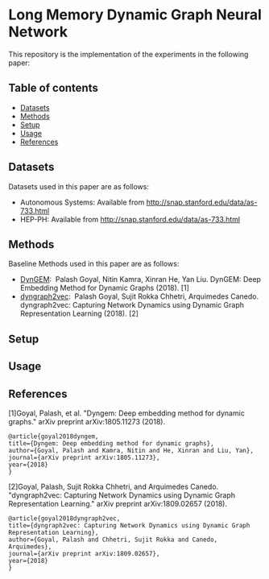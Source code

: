 # Long Memory Dynamic Graph Neural Network

This repository is the implementation of the experiments in the following paper:

## Table of contents

- [Datasets](#datasets)
- [Methods](#methods)
- [Setup](#setup)
- [Usage](#usage)
- [References](#references)

## Datasets
Datasets used in this paper are as follows:
- Autonomous Systems: Available from http://snap.stanford.edu/data/as-733.html
- HEP-PH: Available from http://snap.stanford.edu/data/as-733.html

## Methods
Baseline Methods used in this paper are as follows:
- [DynGEM](https://arxiv.org/pdf/1805.11273.pdf):&nbsp; Palash Goyal, Nitin Kamra, Xinran He, Yan Liu. DynGEM: Deep Embedding Method for Dynamic Graphs (2018). [1]
- [dyngraph2vec](https://arxiv.org/pdf/1809.02657.pdf):&nbsp; Palash Goyal, Sujit Rokka Chhetri, Arquimedes Canedo. dyngraph2vec: Capturing Network Dynamics using Dynamic Graph Representation Learning (2018). [2]

## Setup

## Usage

## References

[1]Goyal, Palash, et al. "Dyngem: Deep embedding method for dynamic graphs." arXiv preprint arXiv:1805.11273 (2018).
```
@article{goyal2018dyngem,
title={Dyngem: Deep embedding method for dynamic graphs},
author={Goyal, Palash and Kamra, Nitin and He, Xinran and Liu, Yan},
journal={arXiv preprint arXiv:1805.11273},
year={2018}
}
```

[2]Goyal, Palash, Sujit Rokka Chhetri, and Arquimedes Canedo. "dyngraph2vec: Capturing Network Dynamics using Dynamic Graph Representation Learning." arXiv preprint arXiv:1809.02657 (2018).
```
@article{goyal2018dyngraph2vec,
title={dyngraph2vec: Capturing Network Dynamics using Dynamic Graph Representation Learning},
author={Goyal, Palash and Chhetri, Sujit Rokka and Canedo, Arquimedes},
journal={arXiv preprint arXiv:1809.02657},
year={2018}
}
```
